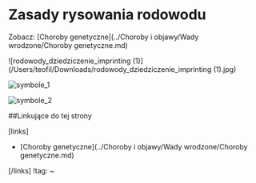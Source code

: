 # Zasady rysowania rodowodu

Zobacz: [Choroby genetyczne](../Choroby i objawy/Wady wrodzone/Choroby genetyczne.md)

![rodowody_dziedziczenie_imprinting (1)](/Users/teofil/Downloads/rodowody_dziedziczenie_imprinting (1).jpg)

![symbole_1](img/1_symbole_1.jpg)

![symbole_2](img/1_symbole_2.jpg)



##Linkujące do tej strony

[links]

- [Choroby genetyczne](../Choroby i objawy/Wady wrodzone/Choroby genetyczne.md)


[/links]
!tag:
~

